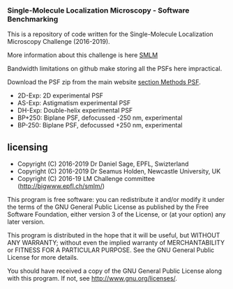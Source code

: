 
### Single-Molecule Localization Microscopy - Software Benchmarking ###

This is a repository of code written for the Single-Molecule Localization Microscopy Challenge (2016-2019).

More information about this challenge is here [SMLM](http://bigwww.epfl.ch/smlm/challenge2016/index.html)

Bandwidth limitations on github make storing all the PSFs here impractical. 

Download the PSF zip from the main website [section Methods PSF](http://bigwww.epfl.ch/smlm/challenge2016/index.html?p=methods#3).
- 2D-Exp: 2D experimental PSF
- AS-Exp: Astigmatism experimental PSF
- DH-Exp: Double-helix experimental PSF
- BP+250: Biplane PSF, defocussed -250 nm, experimental
- BP-250: Biplane PSF, defocussed +250 nm, experimental

licensing
---------
- Copyright (C) 2016-2019 Dr Daniel Sage, EPFL, Swizterland
- Copyright (C) 2016-2019 Dr Seamus Holden, Newcastle University, UK 
- Copyright (C) 2016-19 LM Challenge committee (http://bigwww.epfl.ch/smlm/)

This program is free software: you can redistribute it and/or modify
it under the terms of the GNU General Public License as published by
the Free Software Foundation, either version 3 of the License, or
(at your option) any later version.

This program is distributed in the hope that it will be useful,
but WITHOUT ANY WARRANTY; without even the implied warranty of
MERCHANTABILITY or FITNESS FOR A PARTICULAR PURPOSE.  See the
GNU General Public License for more details.

You should have received a copy of the GNU General Public License
along with this program.  If not, see <http://www.gnu.org/licenses/>.



